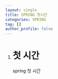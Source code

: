```yaml
---
layout: single
title: SPRING 첫시간
categories: SPRING
tag: []
author_profile: false
---
```


1. # 첫 시간
   spring 첫 시간